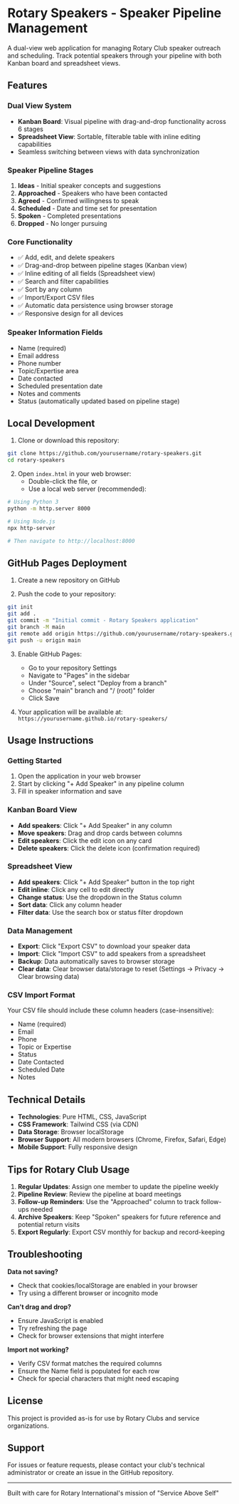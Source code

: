 # Rotary Speakers - Speaker Pipeline Management

A dual-view web application for managing Rotary Club speaker outreach and scheduling. Track potential speakers through your pipeline with both Kanban board and spreadsheet views.

## Features

### Dual View System
- **Kanban Board**: Visual pipeline with drag-and-drop functionality across 6 stages
- **Spreadsheet View**: Sortable, filterable table with inline editing capabilities
- Seamless switching between views with data synchronization

### Speaker Pipeline Stages
1. **Ideas** - Initial speaker concepts and suggestions
2. **Approached** - Speakers who have been contacted
3. **Agreed** - Confirmed willingness to speak
4. **Scheduled** - Date and time set for presentation
5. **Spoken** - Completed presentations
6. **Dropped** - No longer pursuing

### Core Functionality
- ✅ Add, edit, and delete speakers
- ✅ Drag-and-drop between pipeline stages (Kanban view)
- ✅ Inline editing of all fields (Spreadsheet view)
- ✅ Search and filter capabilities
- ✅ Sort by any column
- ✅ Import/Export CSV files
- ✅ Automatic data persistence using browser storage
- ✅ Responsive design for all devices

### Speaker Information Fields
- Name (required)
- Email address
- Phone number
- Topic/Expertise area
- Date contacted
- Scheduled presentation date
- Notes and comments
- Status (automatically updated based on pipeline stage)

## Local Development

1. Clone or download this repository:
```bash
git clone https://github.com/yourusername/rotary-speakers.git
cd rotary-speakers
```

2. Open `index.html` in your web browser:
   - Double-click the file, or
   - Use a local web server (recommended):
```bash
# Using Python 3
python -m http.server 8000

# Using Node.js
npx http-server

# Then navigate to http://localhost:8000
```

## GitHub Pages Deployment

1. Create a new repository on GitHub

2. Push the code to your repository:
```bash
git init
git add .
git commit -m "Initial commit - Rotary Speakers application"
git branch -M main
git remote add origin https://github.com/yourusername/rotary-speakers.git
git push -u origin main
```

3. Enable GitHub Pages:
   - Go to your repository Settings
   - Navigate to "Pages" in the sidebar
   - Under "Source", select "Deploy from a branch"
   - Choose "main" branch and "/ (root)" folder
   - Click Save

4. Your application will be available at:
   `https://yourusername.github.io/rotary-speakers/`

## Usage Instructions

### Getting Started
1. Open the application in your web browser
2. Start by clicking "+ Add Speaker" in any pipeline column
3. Fill in speaker information and save

### Kanban Board View
- **Add speakers**: Click "+ Add Speaker" in any column
- **Move speakers**: Drag and drop cards between columns
- **Edit speakers**: Click the edit icon on any card
- **Delete speakers**: Click the delete icon (confirmation required)

### Spreadsheet View
- **Add speakers**: Click "+ Add Speaker" button in the top right
- **Edit inline**: Click any cell to edit directly
- **Change status**: Use the dropdown in the Status column
- **Sort data**: Click any column header
- **Filter data**: Use the search box or status filter dropdown

### Data Management
- **Export**: Click "Export CSV" to download your speaker data
- **Import**: Click "Import CSV" to add speakers from a spreadsheet
- **Backup**: Data automatically saves to browser storage
- **Clear data**: Clear browser data/storage to reset (Settings → Privacy → Clear browsing data)

### CSV Import Format
Your CSV file should include these column headers (case-insensitive):
- Name (required)
- Email
- Phone
- Topic or Expertise
- Status
- Date Contacted
- Scheduled Date
- Notes

## Technical Details

- **Technologies**: Pure HTML, CSS, JavaScript
- **CSS Framework**: Tailwind CSS (via CDN)
- **Data Storage**: Browser localStorage
- **Browser Support**: All modern browsers (Chrome, Firefox, Safari, Edge)
- **Mobile Support**: Fully responsive design

## Tips for Rotary Club Usage

1. **Regular Updates**: Assign one member to update the pipeline weekly
2. **Pipeline Review**: Review the pipeline at board meetings
3. **Follow-up Reminders**: Use the "Approached" column to track follow-ups needed
4. **Archive Speakers**: Keep "Spoken" speakers for future reference and potential return visits
5. **Export Regularly**: Export CSV monthly for backup and record-keeping

## Troubleshooting

**Data not saving?**
- Check that cookies/localStorage are enabled in your browser
- Try using a different browser or incognito mode

**Can't drag and drop?**
- Ensure JavaScript is enabled
- Try refreshing the page
- Check for browser extensions that might interfere

**Import not working?**
- Verify CSV format matches the required columns
- Ensure the Name field is populated for each row
- Check for special characters that might need escaping

## License

This project is provided as-is for use by Rotary Clubs and service organizations.

## Support

For issues or feature requests, please contact your club's technical administrator or create an issue in the GitHub repository.

---

Built with care for Rotary International's mission of "Service Above Self"
